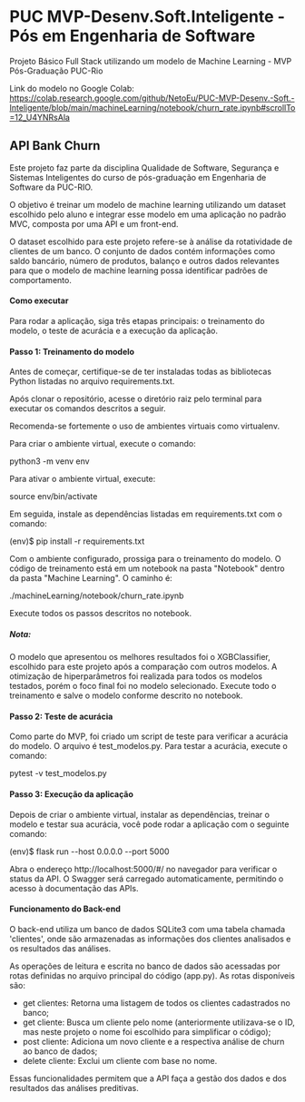 # PUC MVP-Desenv.Soft.Inteligente - Pós em Engenharia de Software
Projeto Básico Full Stack utilizando um modelo de Machine Learning - MVP Pós-Graduação PUC-Rio

Link do modelo no Google Colab:
https://colab.research.google.com/github/NetoEu/PUC-MVP-Desenv.-Soft.-Inteligente/blob/main/machineLearning/notebook/churn_rate.ipynb#scrollTo=12_U4YNRsAla

## API Bank Churn
Este projeto faz parte da disciplina Qualidade de Software, Segurança e Sistemas Inteligentes do curso de pós-graduação em Engenharia de Software da PUC-RIO.

O objetivo é treinar um modelo de machine learning utilizando um dataset escolhido pelo aluno e integrar esse modelo em uma aplicação no padrão MVC, composta por uma API e um front-end.

O dataset escolhido para este projeto refere-se à análise da rotatividade de clientes de um banco. O conjunto de dados contém informações como saldo bancário, número de produtos, balanço e outros dados relevantes para que o modelo de machine learning possa identificar padrões de comportamento.

#### Como executar
Para rodar a aplicação, siga três etapas principais: o treinamento do modelo, o teste de acurácia e a execução da aplicação.

#### Passo 1: Treinamento do modelo
Antes de começar, certifique-se de ter instaladas todas as bibliotecas Python listadas no arquivo requirements.txt.

Após clonar o repositório, acesse o diretório raiz pelo terminal para executar os comandos descritos a seguir.

Recomenda-se fortemente o uso de ambientes virtuais como virtualenv.

Para criar o ambiente virtual, execute o comando:

python3 -m venv env

Para ativar o ambiente virtual, execute:

source env/bin/activate

Em seguida, instale as dependências listadas em requirements.txt com o comando:

(env)$ pip install -r requirements.txt

Com o ambiente configurado, prossiga para o treinamento do modelo. O código de treinamento está em um notebook na pasta "Notebook" dentro da pasta "Machine Learning". O caminho é:

./machineLearning/notebook/churn_rate.ipynb

Execute todos os passos descritos no notebook.

##### Nota:
O modelo que apresentou os melhores resultados foi o XGBClassifier, escolhido para este projeto após a comparação com outros modelos. A otimização de hiperparâmetros foi realizada para todos os modelos testados, porém o foco final foi no modelo selecionado. Execute todo o treinamento e salve o modelo conforme descrito no notebook.

#### Passo 2: Teste de acurácia
Como parte do MVP, foi criado um script de teste para verificar a acurácia do modelo. O arquivo é test_modelos.py. Para testar a acurácia, execute o comando:

pytest -v test_modelos.py

#### Passo 3: Execução da aplicação
Depois de criar o ambiente virtual, instalar as dependências, treinar o modelo e testar sua acurácia, você pode rodar a aplicação com o seguinte comando:

(env)$ flask run --host 0.0.0.0 --port 5000

Abra o endereço http://localhost:5000/#/ no navegador para verificar o status da API. O Swagger será carregado automaticamente, permitindo o acesso à documentação das APIs.

#### Funcionamento do Back-end
O back-end utiliza um banco de dados SQLite3 com uma tabela chamada 'clientes', onde são armazenadas as informações dos clientes analisados e os resultados das análises.

As operações de leitura e escrita no banco de dados são acessadas por rotas definidas no arquivo principal do código (app.py). As rotas disponíveis são:

- get clientes: Retorna uma listagem de todos os clientes cadastrados no banco;
- get cliente: Busca um cliente pelo nome (anteriormente utilizava-se o ID, mas neste projeto o nome foi escolhido para simplificar o código);
- post cliente: Adiciona um novo cliente e a respectiva análise de churn ao banco de dados;
- delete cliente: Exclui um cliente com base no nome.

Essas funcionalidades permitem que a API faça a gestão dos dados e dos resultados das análises preditivas.